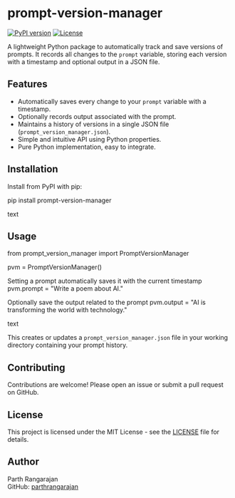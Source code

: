 # prompt-version-manager

[![PyPI version](https://img.shields.io/pypi/v/prompt-version-manager.svg)](https://pypi.org/project/prompt-version-manager/)
[![License](https://img.shields.io/github/license/parthrangarajan/prompt_version_manager.svg)](LICENSE)

A lightweight Python package to automatically track and save versions of prompts. It records all changes to the `prompt` variable, storing each version with a timestamp and optional output in a JSON file.

## Features

- Automatically saves every change to your `prompt` variable with a timestamp.
- Optionally records output associated with the prompt.
- Maintains a history of versions in a single JSON file (`prompt_version_manager.json`).
- Simple and intuitive API using Python properties.
- Pure Python implementation, easy to integrate.

## Installation

Install from PyPI with pip:

pip install prompt-version-manager

text

## Usage

from prompt_version_manager import PromptVersionManager

pvm = PromptVersionManager()

Setting a prompt automatically saves it with the current timestamp
pvm.prompt = "Write a poem about AI."

Optionally save the output related to the prompt
pvm.output = "AI is transforming the world with technology."

text

This creates or updates a `prompt_version_manager.json` file in your working directory containing your prompt history.

## Contributing

Contributions are welcome! Please open an issue or submit a pull request on GitHub.

## License

This project is licensed under the MIT License - see the [LICENSE](LICENSE) file for details.

## Author

Parth Rangarajan  
GitHub: [parthrangarajan](https://github.com/parthrangarajan)
